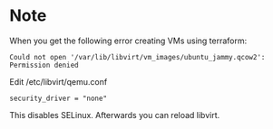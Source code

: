 # Note

When you get the following error creating VMs using terraform:

```
Could not open '/var/lib/libvirt/vm_images/ubuntu_jammy.qcow2': Permission denied
```

Edit /etc/libvirt/qemu.conf

```
security_driver = "none"
```

This disables SELinux. Afterwards you can reload libvirt.
